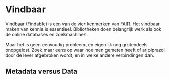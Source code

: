 Vindbaar
========

Vindbaar (Findable) is een van de vier kenmerken van [FAIR](watisfair.md).
Het vindbaar maken van kennis is essentieel. Bibliotheken doen belangrijk
werk als ook de online databases en zoekmachines.

Maar het is geen eenvoudig probleem, en eigenlijk nog grotendeels
onopgelost. Zoek maar eens op waar hoe men gemeten heeft of aripiprazol
door de lever afgebroken wordt, en in welke andere verbindingen dan.


Metadata versus Data
--------------------



